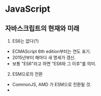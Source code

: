 # JavaScript

## 자바스크립트의 현재와 미래

1. ES6는 없다(?)

- ECMAScript 6th edition부터는 연도 표기.
- 2015년부터 해마다 새 명세가 갱신.
- 보통 "ES6"라고 하면 "ES6와 그 이후"를 의미.

2. ESM으로의 전환

- CommonJS, AMD 가 ESM으로 전환될 것.
- <script> 태그도 ESM을 지원함.

```
//ESM 예제
import $ from 'jquery';
export function myExample{}

// ESM - 웹 브라우저 모듈.
// 스크립트 태그에서 타입을 모듈로 써두면 모듈 방식을 통해서 스크립트를 불러올 수 있다.
// 아직까지는 호환성 떨어짐.
<script type="module">
  import { feature } from 'module-name"
  feature()
</script>
```

3. 자바스크립트의 미래

- JS는 10년마다 큰 변환이 생긴다는 썽이 있는데, 주기설에 의하면 올해가 3번째 주기가 시작된다.
  - ECMAScript 2015 언어 명세가 더 널리 사용될 것.
  - 모듈이 통일될 것.
- 브라우저, Node의 발전에 따라 트랜스파일러(웹팩)의 필요성이 하락할 것.
  - 예전에는 브라우저에서 지원하지 않는 ECMAScript 2015를 es5로 형식으로 변경하기 위해서 바벨과 같은 트렌스파일러를 사용했는데,
    이제 환경의 발전에 따라서 Node.js 에서는 트랜스파일러를 사용하지 않아도 될 정도이다.(아바)
  - 타입스크립트는 자체적으로 변환 환경이 포함되어있다.
  - 하지만 리액트의 .jsx 변환을 위해 아직은 필요할 수 있다.
- 자바스크립트가 아닌 자바스크립트의 시대가 온다.
  - JS가 아닌 JS: TS, WebASM, Rust, Go 등
  - 노드가 아닌 Deno
  - Rust ? Deno는 모질라 재단에서 만든 Rust 언어로 작성되었다. 최신인 만큼 여러 좋은 패러다임을 많이 받아들였다.
    WebAssembly로도 변환이 잘 된다.
  - WebAssembly ? 자바스크립트 코드를 특별한 문법과 규칙으로 작성하면 parse를 빠르게 동작한다는 개념.
    규칙이 편한게 아니라 직접 사람이 쓰는건 아니고, 다른 언어로 개발한걸 JS로 변환하는 것에 최적화 되어있다
  - 고사양 게임에 사용되는 Unreal Engine같은 것이 웹 어셈블리로 만들어졌다.

## 어휘적 환경 (Lexical Environment)

1. 정의

- 변수나 함수 등의 식별자(이름)를 정의할 때 사용되는 명세
- 중첩된 어휘적 환경에 기반해 동작
- Environment Record와 outer 속성을 포함

2. 관련 문법

- 함수 선언 Function declalaration
- 블럭문 Block statement
- Try ~ Catch 문의 Catch 절

3. 종류

- 전역 환경 Global environment
- 모듈 환경 Module environment
- 함수 환경 Function environment

## 실행 컨텍스트 (Execution Context)

1. 정의

- 자바스크립트 코드가 실행되는 환경
- 모든 JS코드는 실행 컨텍스트 내부에서 실행된다.
- 말 그래도지만 함수 실행 컨텍스트는 함수를 만들었다 해서 실행되는게 아니라 반드시 함수를 function() 식으로 실행해야 발생한다.

2. 종류

- 전역 실행 컨텍스트 Global Execution Context
- 함수 실행 컨텍스트 Function Execution Context
- eval 실행 컨텍스트 eval Execution Context (x) 성능이 안좋아서 없다고 생각하자

## 어휘적 범위 (Leical Scope)

- 같은 범위 혹은 그 보다 안쪽의 코드에서 바깥 영역에는 접근할 수 있지만 그 역은 성립하지 않는다.

```
// {}로 블럭화 시키면 다른 environment 로 인식되어 uncought reference 에러가 생긴다
function hello() {
  {
    const greeting = '안녕하세요';
  }
  console.log(greeting);
}
hello();
```

- 범위의 구분: 함수 선언, 블럭문(if, for, while), try-catch의 catch 절.

## 클로져 (Closure)

- 처음 만들어 질 때의 어휘적 범위를 그대로 유지한 함수.
- 어휘적 범위 바깥에서 해당 범위에 접근할 수 있다.

```
function hello() {
  const greeting = '안녕하세요';

  return function() {
    console.log(greeting);
  }
}

const say = hello();
say();
```

## 엄격한 모드 (Strict Mode)

1. 진입 방법

- "use strict" : 전역 영역, 함수 내에 표기
- ES2015 모듈 사용(자동 적용)

2. 일반 모드와 차이

- 조용한 에러 대신 명시적으로 에러 발생
- JS 엔진 최적화를 어렵게 하는 실수를 방지
- 향후 ES2015에 포함될 예약어/문법 대비

3. 엄격한 모드 외의 엄격함

- JS의 이상한 동작은 독특한 형변환도 원인
- 일치 연산자 === 사용 습관화
- === 는 타입의 형태까지 확인 하기 때문에 반드시 사용해줘야 한다.
- 명시적 형변환 활용

--

- 만약 바닐라 자바스크립트로 코딩을 할 때는 반드시 엄격한 모드로 사용하도록 하자

```
<script>
'use strict';
// 전체 스크립트에 엄격한 모드 적용

function 함수() {
  'use scrict';
  // 전역으로 엄격한 모드를 설정한 게 아니라면
  // 이 함수 내에만 엄격한 모드 적용
}
</script>

// 또는 이렇게 ESM 모듈 형태로 불러오면
// app.js에는 "자동으로" 엄격한 모드 적용
<script> type="module" src="app.js"</script>
```

## 비동기 자바스크립트 (Asynchronous JavaScript)

1. 비동기 처리는 필연

- 기능 대부분을 외부 API에 의존하고 있기 떄문
- 외부 API를 호출하고 결과를 '콜백'으로 전달받기 때문
- 생각보다 자바스크립트 언어가 차지하는 비율은 작고 외부의 API, DOM을 호출해서 다룬다
- 웹페이지에서 DOM을 읽어들인 이후에 실행하는 것도 비동기다. 자바스크립트에는 DOM이라는게 없음!
- web API에 정의된 document.object를 통해서 이 웹페이지가 언제 읽어졌고, 준비하는지 모든것들이 비동기.
- 사용자의 클릭 이벤트를 읽어들이는 것들도 모두 비동기다.

```
document.addEventListener('DOMContentLoaded', () => {
  // 5초 후에 콘솔에 '안녕하세요' 출력
  setTimeout(()=> {
    console.log('안녕하세요');
  },5000);

  // 사용자가 #button을 클릭할 때 콘솔에 '클릭' 출력
  const button = document.querySelector('button');
  button.addEventListener('click', () =>{
    console.log('클릭');
  },false)
},false)
```

2. 자바스크립트의 동작원리

- 자바스크립트는 싱글 스레드 언어
- 이벤트 루프와 스택을 통해 스케줄링
- UI업데이트, 사용자 이벤트도 모두 같은 스레드에서 처리한다.
  - 여기서 중요한게 콜스택이 비어있어야 사용자 동작이 전부 메세지 큐에 쌓이는데, 이 메시지 큐에 쌓인게 콜스택에서 메세지큐가 너무 오랫동안 실행되고 있으면 이벤트큐가 메세지 큐를 확인하지 않는다
  - 함수의 동작이 너무 길어져서 화면이 버벅이는 현상은 여기서 발생된다.
  - 따라서 함수를 짤때는 가능하면 한 가지 기능만 처리하는 식으로 콜스택 변경을 해줘야 한다. 즉 최적화를 해줘야한다.

3. 콜백 지옥은 해결된 문제다

- 더 우아한 비동기 처리 방법: Promise, async, await
- 함수 분리 등의 코딩 패턴 적용

### 이벤트 루프 (Event Loop)

- 자바스크립트의 동시성(concurrency)처리 모델의 기본 원리
- 여러가지 동작을 동시다발적으로 처리하려고 하는 모델
- 코드를 실행하고, 이벤트를 처리하고, 다음에 처리하려고 하는 이벤트를 정하는 것 까지가 이벤트 루프가 기반이 된다.

1. 자바스크립트 엔진(Javascript Engine)

- 메모리 힙(Memory Heap) -> 자바스크립트 코드에서 정의한 여러 객체와 값이 저장된다
  - 어플리케이션에서 메모리 힙은 어플리케이션이 직접 관리하는 영역이다.
  - 상대적으로 엑세스가 느리고 메모리를 직접 가져다 쓰고 관리 해야하는데, 이런 메모리를 관리하는 C와 같은 메모리는 할당한 메모리를 적절하게 해제 해주지 않으면 '메모리 누수'가 일어나게 된다.
  - 최신 자바스크립트와 GO와 같은 최신 언어는 메모리 관리를 자동으로 하는 추세.
- 콜 스택(Call Stack)
  - 함수를 한 번 호출하면, 스택에 프레임으로 쌓이게 된다. 즉 프레임 하나 === 함수 실행 한 번
  - 여기서도 실행 컨텍스트가 만들어진다.
  - 자바스크립트 엔진은 가장 나중에 들어온 스택부터 처리하게 된다.
  - 그리고 함수가 실행을 종료하면 메모리에서 해제된다.
  - 콜스택 영역은 동기적으로 실행이된다. 즉 한 번에 한 번씩 밖에 실행을 할 수 없다는 것이다. 가장 마지막에 있는것만 처리한다.

2. WebAPIs 호출

- 자바스크립트 만으로는 할 수 있는 것이 없으므로 함수에서 API를 호출한다.
- 해당 API에서 콜백함수를 실행할 때가 되면, 이벤트 큐에 Message를 저장한다.

3. 큐(Queue)

- 큐라는 단어에서 알 수 있다 싶이, 이벤트 큐에서는 메세지가 들어오는대로 순서를 실행한다.
- 큐에 메세지가 있는지 없는 지 계속 확인하면서 있으면 처리하고, 결과적으로 콜백함수를 실행해서 다시 콜스텍을 추가한다.
- 주의할 점 : 이벤트 루프는 콜스택이 비어있을 때만 메세지를 처리한다.

### Promise, async, await

1. Promise: 비동기 처리를 위한 객체

- 세 가지 상태: 대기(pending), 이행(fulfilled), 거부(rejected)
- 비동기 처리 후 뒤의 두 가지 상태 반환
- 성공시 .then()/ 실패시 .then() 또는 .catch()
- finally: 성공이든 실패를 하든 어떤 상태로든 결론이 났으면 실행하는 코드. 네트워크 통신에 좋다.
- 한 번 상태가 결정된 Promise의 상태는 변경 불가
- Promise.resolve, Promise.reject는 상태가 결정된 Promise 반환
- Promise의 정적 메소드를 통해 다중 Promise 처리
- resolve와 reject는 성공과 실패로 결정이 된 결과를 반환한다. 만약 이들을 바꾸고 싶어도 한 번 상태가 결정났기 때문에 불가능하다.

2. async / await : 보다 편리한 비동기 처리

- async 함수는 항상 Promise를 반환한다.
- async 함수에서 성공은 return, 실패는 에러를 throw한다.
- await와 함께 비동기 함수를 실행하면 마치 동기식인 듯 동작한다.

3. 다중 Promise를 다루기

- MDN Promise에서 확인가능
- Promise.all() : 모두 다 성공했을 시
- Promise.allSettled() : 실패, 성공 상관 없지만 모두의 상태가 결정 날 시
- Promise.race() : 어떤 상태로든 결정이 하나 날 시
- Promise.any() : 뭐라도 성공하면 성공한 값을 반환

## 마무리 요약 정리\

1. HTML에는 의미를 담아서 작성하자.
2. HTML만으로도 의외로 많은 것을 할 수 있다.
3. 완벽하게 다 배우는건 비효율적이다. 우선순위를 정해서 학습하자
4. CSS 분야에서는 레이아웃과 특정성이 자주 필요해진다.
5. JS는 ES6+ 스트릭트 모드를 기본으로 두자.
6. 클로져, 어휘적 범위 등은 JS 엔진 동작을 통해 이해하자.
7. 콜백 지옥은 async/await 혹은 Promise로 해결한다.
